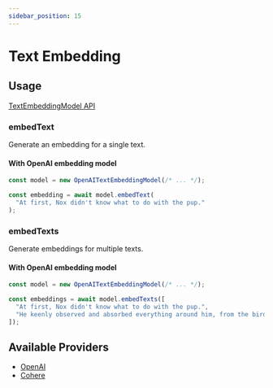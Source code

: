 ```yaml
---
sidebar_position: 15
---
```


# Text Embedding

## Usage

[TextEmbeddingModel API](/api/interfaces/TextEmbeddingModel)

### embedText

Generate an embedding for a single text.

#### With OpenAI embedding model

```ts
const model = new OpenAITextEmbeddingModel(/* ... */);

const embedding = await model.embedText(
  "At first, Nox didn't know what to do with the pup."
);
```

### embedTexts

Generate embeddings for multiple texts.

#### With OpenAI embedding model

```ts
const model = new OpenAITextEmbeddingModel(/* ... */);

const embeddings = await model.embedTexts([
  "At first, Nox didn't know what to do with the pup.",
  "He keenly observed and absorbed everything around him, from the birds in the sky to the trees in the forest.",
]);
```

## Available Providers

- [OpenAI](/integration/model-provider/openai)
- [Cohere](/integration/model-provider/cohere)

